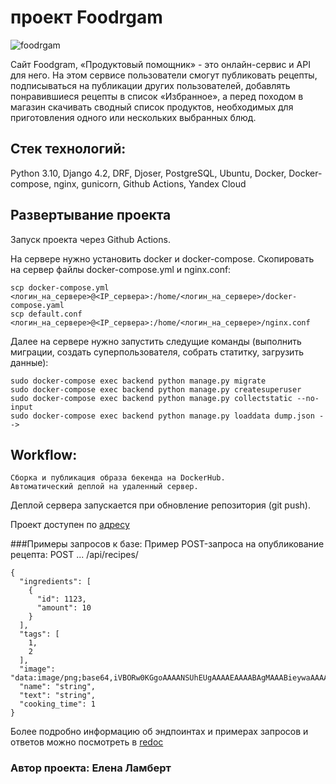 # проект Foodrgam
![foodrgam](https://github.com/ElenaL1/foodgram-project-react/actions/workflows/main.yml/badge.svg?event=push)

Сайт Foodgram, «Продуктовый помощник» - это онлайн-сервис и API для него. На этом сервисе пользователи смогут публиковать рецепты, подписываться на публикации других пользователей, добавлять понравившиеся рецепты в список «Избранное», а перед походом в магазин скачивать сводный список продуктов, необходимых для приготовления одного или нескольких выбранных блюд.

## Стек технологий:
Python 3.10, Django 4.2, DRF, Djoser, PostgreSQL, Ubuntu, Docker, Docker-compose, nginx, gunicorn, Github Actions, Yandex Cloud

## Развертывание проекта
Запуск проекта через Github Actions.

На сервере нужно установить docker и docker-compose. Скопировать на сервер файлы docker-compose.yml и nginx.conf:
```
scp docker-compose.yml <логин_на_сервере>@<IP_сервера>:/home/<логин_на_сервере>/docker-compose.yaml
scp default.conf <логин_на_сервере>@<IP_сервера>:/home/<логин_на_сервере>/nginx.conf
```

Далее на сервере нужно запустить следущие команды (выполнить миграции, создать суперпользователя, собрать статитку, загрузить данные):
```
sudo docker-compose exec backend python manage.py migrate
sudo docker-compose exec backend python manage.py createsuperuser
sudo docker-compose exec backend python manage.py collectstatic --no-input
sudo docker-compose exec backend python manage.py loaddata dump.json -->
```

## Workflow:
    Сборка и публикация образа бекенда на DockerHub.
    Автоматический деплой на удаленный сервер.
Деплой сервера запускается при обновление репозитория (git push).


Проект доступен по [адресу](http://158.160.44.210/)


###Примеры запросов к базе:
Пример POST-запроса на опубликование рецепта: POST ... /api/recipes/
```
{
  "ingredients": [
    {
      "id": 1123,
      "amount": 10
    }
  ],
  "tags": [
    1,
    2
  ],
  "image": "data:image/png;base64,iVBORw0KGgoAAAANSUhEUgAAAAEAAAABAgMAAABieywaAAAACVBMVEUAAAD///9fX1/S0ecCAAAACXBIWXMAAA7EAAAOxAGVKw4bAAAACklEQVQImWNoAAAAggCByxOyYQAAAABJRU5ErkJggg==",
  "name": "string",
  "text": "string",
  "cooking_time": 1
}
```
Более подробно информацию об эндпоинтах и примерах запросов и ответов можно посмотреть в 
[redoc](http://158.160.44.210/redoc.html)

### Автор проекта: Елена Ламберт

